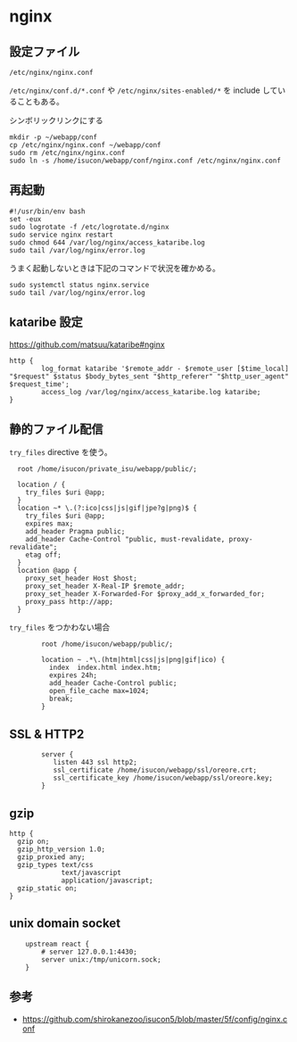 # nginx

## 設定ファイル

```
/etc/nginx/nginx.conf
```

`/etc/nginx/conf.d/*.conf` や `/etc/nginx/sites-enabled/*` を include していることもある。

シンボリックリンクにする

```
mkdir -p ~/webapp/conf
cp /etc/nginx/nginx.conf ~/webapp/conf
sudo rm /etc/nginx/nginx.conf
sudo ln -s /home/isucon/webapp/conf/nginx.conf /etc/nginx/nginx.conf
```


## 再起動

```
#!/usr/bin/env bash
set -eux
sudo logrotate -f /etc/logrotate.d/nginx
sudo service nginx restart
sudo chmod 644 /var/log/nginx/access_kataribe.log
sudo tail /var/log/nginx/error.log
```

うまく起動しないときは下記のコマンドで状況を確かめる。

```
sudo systemctl status nginx.service
sudo tail /var/log/nginx/error.log
```

## kataribe 設定

https://github.com/matsuu/kataribe#nginx

```
http {
        log_format kataribe '$remote_addr - $remote_user [$time_local] "$request" $status $body_bytes_sent "$http_referer" "$http_user_agent" $request_time';
        access_log /var/log/nginx/access_kataribe.log kataribe;
}
```

## 静的ファイル配信

`try_files` directive を使う。

```
  root /home/isucon/private_isu/webapp/public/;

  location / {
    try_files $uri @app;
  }
  location ~* \.(?:ico|css|js|gif|jpe?g|png)$ {
    try_files $uri @app;
    expires max;
    add_header Pragma public;
    add_header Cache-Control "public, must-revalidate, proxy-revalidate";
    etag off;
  }
  location @app {
    proxy_set_header Host $host;
    proxy_set_header X-Real-IP $remote_addr;
    proxy_set_header X-Forwarded-For $proxy_add_x_forwarded_for;
    proxy_pass http://app;
  }
```

`try_files` をつかわない場合

```
        root /home/isucon/webapp/public/;

        location ~ .*\.(htm|html|css|js|png|gif|ico) {
          index  index.html index.htm;
          expires 24h;
          add_header Cache-Control public;
          open_file_cache max=1024;
          break;
        }
```

## SSL & HTTP2

```
        server {
           listen 443 ssl http2;
           ssl_certificate /home/isucon/webapp/ssl/oreore.crt;
           ssl_certificate_key /home/isucon/webapp/ssl/oreore.key;
        }
```

## gzip

```
http {
  gzip on;
  gzip_http_version 1.0;
  gzip_proxied any;
  gzip_types text/css
             text/javascript
             application/javascript;
  gzip_static on;
}
```

## unix domain socket

```
	upstream react {
		# server 127.0.0.1:4430;
		server unix:/tmp/unicorn.sock;
	}
```

## 参考

- https://github.com/shirokanezoo/isucon5/blob/master/5f/config/nginx.conf
